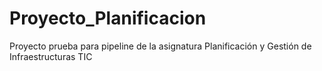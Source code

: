 # Proyecto_Planificacion
Proyecto prueba para pipeline de la asignatura Planificación y Gestión de Infraestructuras TIC
